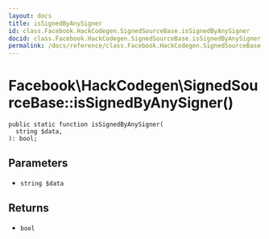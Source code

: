 ```yaml
---
layout: docs
title: isSignedByAnySigner
id: class.Facebook.HackCodegen.SignedSourceBase.isSignedByAnySigner
docid: class.Facebook.HackCodegen.SignedSourceBase.isSignedByAnySigner
permalink: /docs/reference/class.Facebook.HackCodegen.SignedSourceBase.isSignedByAnySigner/
---
```

# Facebook\\HackCodegen\\SignedSourceBase::isSignedByAnySigner()




``` Hack
public static function isSignedByAnySigner(
  string $data,
): bool;
```




## Parameters




* ` string $data `




## Returns




- ` bool `